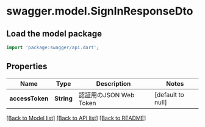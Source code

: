 # swagger.model.SignInResponseDto

## Load the model package
```dart
import 'package:swagger/api.dart';
```

## Properties
Name | Type | Description | Notes
------------ | ------------- | ------------- | -------------
**accessToken** | **String** | 認証用のJSON Web Token | [default to null]

[[Back to Model list]](../README.md#documentation-for-models) [[Back to API list]](../README.md#documentation-for-api-endpoints) [[Back to README]](../README.md)

